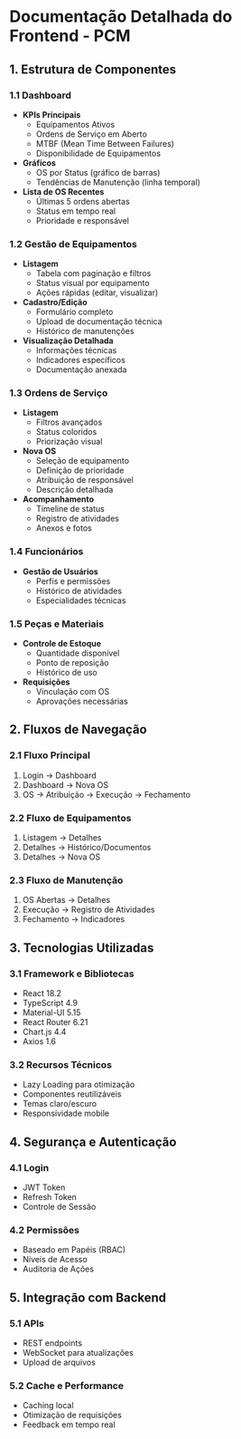 # Documentação Detalhada do Frontend - PCM

## 1. Estrutura de Componentes

### 1.1 Dashboard
- **KPIs Principais**
  - Equipamentos Ativos
  - Ordens de Serviço em Aberto
  - MTBF (Mean Time Between Failures)
  - Disponibilidade de Equipamentos
- **Gráficos**
  - OS por Status (gráfico de barras)
  - Tendências de Manutenção (linha temporal)
- **Lista de OS Recentes**
  - Últimas 5 ordens abertas
  - Status em tempo real
  - Prioridade e responsável

### 1.2 Gestão de Equipamentos
- **Listagem**
  - Tabela com paginação e filtros
  - Status visual por equipamento
  - Ações rápidas (editar, visualizar)
- **Cadastro/Edição**
  - Formulário completo
  - Upload de documentação técnica
  - Histórico de manutenções
- **Visualização Detalhada**
  - Informações técnicas
  - Indicadores específicos
  - Documentação anexada

### 1.3 Ordens de Serviço
- **Listagem**
  - Filtros avançados
  - Status coloridos
  - Priorização visual
- **Nova OS**
  - Seleção de equipamento
  - Definição de prioridade
  - Atribuição de responsável
  - Descrição detalhada
- **Acompanhamento**
  - Timeline de status
  - Registro de atividades
  - Anexos e fotos

### 1.4 Funcionários
- **Gestão de Usuários**
  - Perfis e permissões
  - Histórico de atividades
  - Especialidades técnicas

### 1.5 Peças e Materiais
- **Controle de Estoque**
  - Quantidade disponível
  - Ponto de reposição
  - Histórico de uso
- **Requisições**
  - Vinculação com OS
  - Aprovações necessárias

## 2. Fluxos de Navegação

### 2.1 Fluxo Principal
1. Login → Dashboard
2. Dashboard → Nova OS
3. OS → Atribuição → Execução → Fechamento

### 2.2 Fluxo de Equipamentos
1. Listagem → Detalhes
2. Detalhes → Histórico/Documentos
3. Detalhes → Nova OS

### 2.3 Fluxo de Manutenção
1. OS Abertas → Detalhes
2. Execução → Registro de Atividades
3. Fechamento → Indicadores

## 3. Tecnologias Utilizadas

### 3.1 Framework e Bibliotecas
- React 18.2
- TypeScript 4.9
- Material-UI 5.15
- React Router 6.21
- Chart.js 4.4
- Axios 1.6

### 3.2 Recursos Técnicos
- Lazy Loading para otimização
- Componentes reutilizáveis
- Temas claro/escuro
- Responsividade mobile

## 4. Segurança e Autenticação

### 4.1 Login
- JWT Token
- Refresh Token
- Controle de Sessão

### 4.2 Permissões
- Baseado em Papéis (RBAC)
- Níveis de Acesso
- Auditoria de Ações

## 5. Integração com Backend

### 5.1 APIs
- REST endpoints
- WebSocket para atualizações
- Upload de arquivos

### 5.2 Cache e Performance
- Caching local
- Otimização de requisições
- Feedback em tempo real
